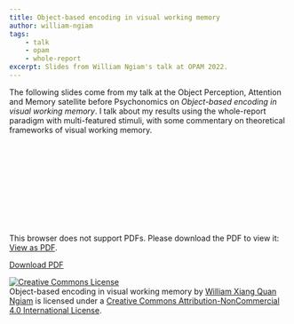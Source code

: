 ```yaml
---
title: Object-based encoding in visual working memory
author: william-ngiam
tags:
    - talk
	- opam
	- whole-report
excerpt: Slides from William Ngiam's talk at OPAM 2022.
---
```


The following slides come from my talk at the Object Perception, Attention and Memory satellite before Psychonomics on *Object-based encoding in visual working memory*. I talk about my results using the whole-report paradigm with multi-featured stimuli, with some commentary on theoretical frameworks of visual working memory.

<object data="https://palm-lab.github.io/images/presentations/OPAM2022.pdf" type="application/pdf" width="700px" height="584px">
    <embed src="https://palm-lab.github.io/images/presentations/OPAM2022.pdf">
        <p>This browser does not support PDFs. Please download the PDF to view it: <a href="https://palm-lab.github.io/files/OPAM2022.pdf">View as PDF</a>.</p>
    </embed>
</object>

<u><a href="https://palm-lab.github.io/images/presentations/OPAM2022.pdf">Download PDF</a></u>

<a rel="license" href="http://creativecommons.org/licenses/by-nc/4.0/"><img alt="Creative Commons License" style="border-width:0" src="https://i.creativecommons.org/l/by-nc/4.0/88x31.png" /></a><br /><span xmlns:dct="http://purl.org/dc/terms/" property="dct:title">Object-based encoding in visual working memory</span> by <a xmlns:cc="http://creativecommons.org/ns#" href="https://palm-lab.github.io/talks/OPAM2022.pdf" property="cc:attributionName" rel="cc:attributionURL">William Xiang Quan Ngiam</a> is licensed under a <a rel="license" href="http://creativecommons.org/licenses/by-nc/4.0/">Creative Commons Attribution-NonCommercial 4.0 International License</a>.
